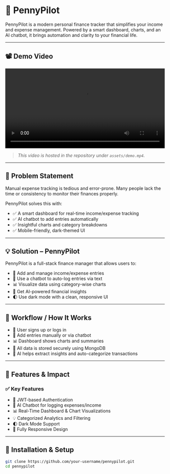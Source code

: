 # 💸 PennyPilot

PennyPilot is a modern personal finance tracker that simplifies your income and expense management. Powered by a smart dashboard, charts, and an AI chatbot, it brings automation and clarity to your financial life.

---

## 📽️ Demo Video

<video src="assets/demo.mp4" width="100%" controls></video>

> _This video is hosted in the repository under `assets/demo.mp4`._

---

## 🧩 Problem Statement

Manual expense tracking is tedious and error-prone. Many people lack the time or consistency to monitor their finances properly.

PennyPilot solves this with:
- ✅ A smart dashboard for real-time income/expense tracking
- ✅ AI chatbot to add entries automatically
- ✅ Insightful charts and category breakdowns
- ✅ Mobile-friendly, dark-themed UI

---

## 💡 Solution – PennyPilot

PennyPilot is a full-stack finance manager that allows users to:
- 🧾 Add and manage income/expense entries
- 💬 Use a chatbot to auto-log entries via text
- 📊 Visualize data using category-wise charts
- 🧠 Get AI-powered financial insights
- 🌓 Use dark mode with a clean, responsive UI

---

## 🔁 Workflow / How It Works

- 🔐 User signs up or logs in
- 💬 Add entries manually or via chatbot
- 📊 Dashboard shows charts and summaries
- 📁 All data is stored securely using MongoDB
- 🧠 AI helps extract insights and auto-categorize transactions

---

## 🚀 Features & Impact

### ✅ Key Features

- 🔐 JWT-based Authentication  
- 💬 AI Chatbot for logging expenses/income  
- 📊 Real-Time Dashboard & Chart Visualizations  
- 💡 Categorized Analytics and Filtering  
- 🌓 Dark Mode Support  
- 📱 Fully Responsive Design  

---

## 📁 Installation & Setup

```bash
git clone https://github.com/your-username/pennypilot.git
cd pennypilot
